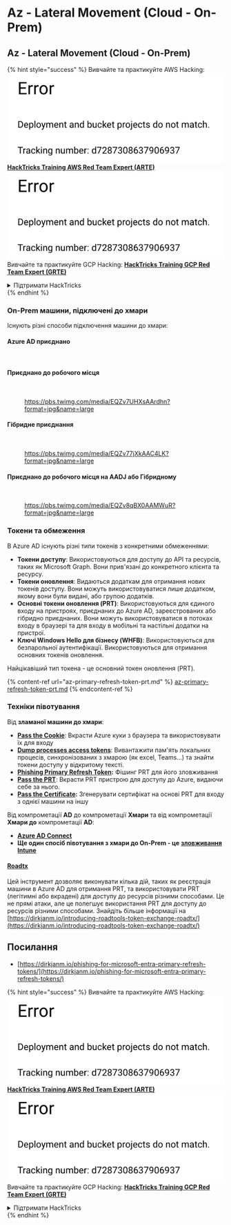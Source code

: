 # Az - Lateral Movement (Cloud - On-Prem)

## Az - Lateral Movement (Cloud - On-Prem)

{% hint style="success" %}
Вивчайте та практикуйте AWS Hacking:<img src="../../../.gitbook/assets/image (1) (1).png" alt="" data-size="line">[**HackTricks Training AWS Red Team Expert (ARTE)**](https://training.hacktricks.xyz/courses/arte)<img src="../../../.gitbook/assets/image (1) (1).png" alt="" data-size="line">\
Вивчайте та практикуйте GCP Hacking: <img src="../../../.gitbook/assets/image (2).png" alt="" data-size="line">[**HackTricks Training GCP Red Team Expert (GRTE)**<img src="../../../.gitbook/assets/image (2).png" alt="" data-size="line">](https://training.hacktricks.xyz/courses/grte)

<details>

<summary>Підтримати HackTricks</summary>

* Перевірте [**плани підписки**](https://github.com/sponsors/carlospolop)!
* **Приєднуйтесь до** 💬 [**групи Discord**](https://discord.gg/hRep4RUj7f) або [**групи Telegram**](https://t.me/peass) або **слідкуйте** за нами в **Twitter** 🐦 [**@hacktricks\_live**](https://twitter.com/hacktricks\_live)**.**
* **Діліться хакерськими трюками, надсилаючи PR до** [**HackTricks**](https://github.com/carlospolop/hacktricks) та [**HackTricks Cloud**](https://github.com/carlospolop/hacktricks-cloud) репозиторіїв на GitHub.

</details>
{% endhint %}

### On-Prem машини, підключені до хмари

Існують різні способи підключення машини до хмари:

#### Azure AD приєднано

<figure><img src="../../../.gitbook/assets/image (259).png" alt=""><figcaption></figcaption></figure>

#### Приєднано до робочого місця

<figure><img src="../../../.gitbook/assets/image (222).png" alt=""><figcaption><p><a href="https://pbs.twimg.com/media/EQZv7UHXsAArdhn?format=jpg&#x26;name=large">https://pbs.twimg.com/media/EQZv7UHXsAArdhn?format=jpg&#x26;name=large</a></p></figcaption></figure>

#### Гібридне приєднання

<figure><img src="../../../.gitbook/assets/image (178).png" alt=""><figcaption><p><a href="https://pbs.twimg.com/media/EQZv77jXkAAC4LK?format=jpg&#x26;name=large">https://pbs.twimg.com/media/EQZv77jXkAAC4LK?format=jpg&#x26;name=large</a></p></figcaption></figure>

#### Приєднано до робочого місця на AADJ або Гібридному

<figure><img src="../../../.gitbook/assets/image (252).png" alt=""><figcaption><p><a href="https://pbs.twimg.com/media/EQZv8qBX0AAMWuR?format=jpg&#x26;name=large">https://pbs.twimg.com/media/EQZv8qBX0AAMWuR?format=jpg&#x26;name=large</a></p></figcaption></figure>

### Токени та обмеження <a href="#tokens-and-limitations" id="tokens-and-limitations"></a>

В Azure AD існують різні типи токенів з конкретними обмеженнями:

* **Токени доступу**: Використовуються для доступу до API та ресурсів, таких як Microsoft Graph. Вони прив'язані до конкретного клієнта та ресурсу.
* **Токени оновлення**: Видаються додаткам для отримання нових токенів доступу. Вони можуть використовуватися лише додатком, якому вони були видані, або групою додатків.
* **Основні токени оновлення (PRT)**: Використовуються для єдиного входу на пристроях, приєднаних до Azure AD, зареєстрованих або гібридно приєднаних. Вони можуть використовуватися в потоках входу в браузері та для входу в мобільні та настільні додатки на пристрої.
* **Ключі Windows Hello для бізнесу (WHFB)**: Використовуються для безпарольної аутентифікації. Використовуються для отримання основних токенів оновлення.

Найцікавіший тип токена - це основний токен оновлення (PRT).

{% content-ref url="az-primary-refresh-token-prt.md" %}
[az-primary-refresh-token-prt.md](az-primary-refresh-token-prt.md)
{% endcontent-ref %}

### Техніки півотування

Від **зламаної машини до хмари**:

* [**Pass the Cookie**](az-pass-the-cookie.md): Вкрасти Azure куки з браузера та використовувати їх для входу
* [**Dump processes access tokens**](az-processes-memory-access-token.md): Вивантажити пам'ять локальних процесів, синхронізованих з хмарою (як excel, Teams...) та знайти токени доступу у відкритому тексті.
* [**Phishing Primary Refresh Token**](az-phishing-primary-refresh-token-microsoft-entra.md)**:** Фішинг PRT для його зловживання
* [**Pass the PRT**](pass-the-prt.md): Вкрасти PRT пристрою для доступу до Azure, видаючи себе за нього.
* [**Pass the Certificate**](az-pass-the-certificate.md)**:** Згенерувати сертифікат на основі PRT для входу з однієї машини на іншу

Від компрометації **AD** до компрометації **Хмари** та від компрометації **Хмари до** компрометації **AD**:

* [**Azure AD Connect**](azure-ad-connect-hybrid-identity/)
* **Ще один спосіб півотування з хмари до On-Prem - це** [**зловживання Intune**](../az-services/intune.md)

#### [Roadtx](https://github.com/dirkjanm/ROADtools)

Цей інструмент дозволяє виконувати кілька дій, таких як реєстрація машини в Azure AD для отримання PRT, та використовувати PRT (легітимні або вкрадені) для доступу до ресурсів різними способами. Це не прямі атаки, але це полегшує використання PRT для доступу до ресурсів різними способами. Знайдіть більше інформації на [https://dirkjanm.io/introducing-roadtools-token-exchange-roadtx/](https://dirkjanm.io/introducing-roadtools-token-exchange-roadtx/)

## Посилання

* [https://dirkjanm.io/phishing-for-microsoft-entra-primary-refresh-tokens/](https://dirkjanm.io/phishing-for-microsoft-entra-primary-refresh-tokens/)

{% hint style="success" %}
Вивчайте та практикуйте AWS Hacking:<img src="../../../.gitbook/assets/image (1) (1).png" alt="" data-size="line">[**HackTricks Training AWS Red Team Expert (ARTE)**](https://training.hacktricks.xyz/courses/arte)<img src="../../../.gitbook/assets/image (1) (1).png" alt="" data-size="line">\
Вивчайте та практикуйте GCP Hacking: <img src="../../../.gitbook/assets/image (2).png" alt="" data-size="line">[**HackTricks Training GCP Red Team Expert (GRTE)**<img src="../../../.gitbook/assets/image (2).png" alt="" data-size="line">](https://training.hacktricks.xyz/courses/grte)

<details>

<summary>Підтримати HackTricks</summary>

* Перевірте [**плани підписки**](https://github.com/sponsors/carlospolop)!
* **Приєднуйтесь до** 💬 [**групи Discord**](https://discord.gg/hRep4RUj7f) або [**групи Telegram**](https://t.me/peass) або **слідкуйте** за нами в **Twitter** 🐦 [**@hacktricks\_live**](https://twitter.com/hacktricks\_live)**.**
* **Діліться хакерськими трюками, надсилаючи PR до** [**HackTricks**](https://github.com/carlospolop/hacktricks) та [**HackTricks Cloud**](https://github.com/carlospolop/hacktricks-cloud) репозиторіїв на GitHub.

</details>
{% endhint %}

